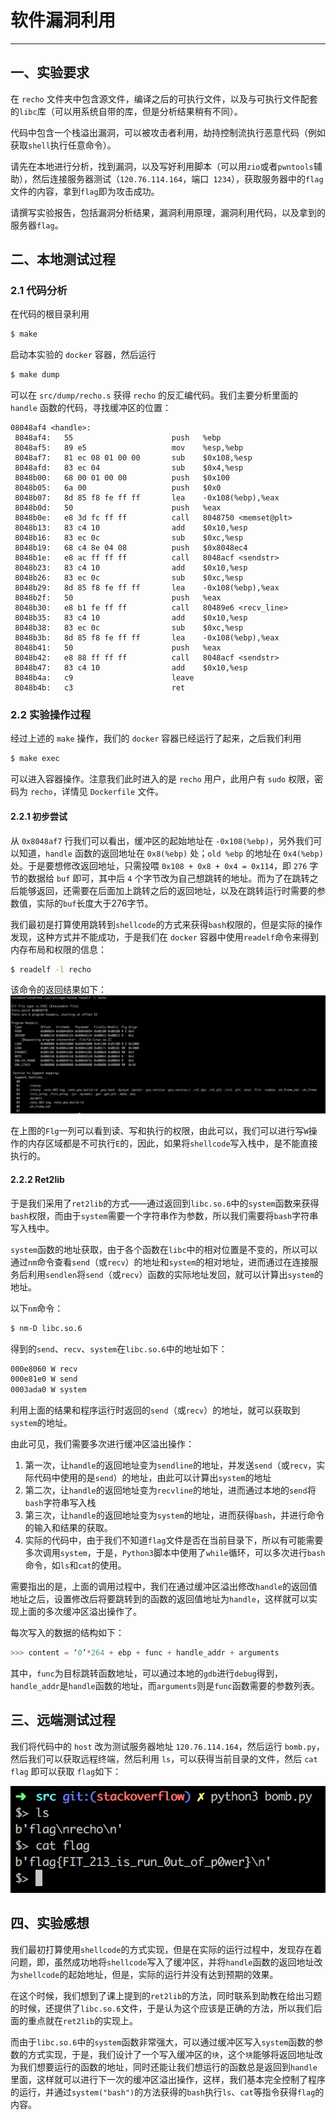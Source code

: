 #  软件漏洞利用

---

## 一、实验要求

在 `recho` 文件夹中包含源文件，编译之后的可执行文件，以及与可执行文件配套的`libc`库（可以用系统自带的库，但是分析结果稍有不同）。

代码中包含一个栈溢出漏洞，可以被攻击者利用，劫持控制流执行恶意代码（例如获取`shell`执行任意命令）。

请先在本地进行分析，找到漏洞，以及写好利用脚本（可以用`zio`或者`pwntools`辅助），然后连接服务器测试（`120.76.114.164`，端口` 1234`），获取服务器中的`flag`文件的内容，拿到`flag`即为攻击成功。

请撰写实验报告，包括漏洞分析结果，漏洞利用原理，漏洞利用代码，以及拿到的服务器`flag`。



## 二、本地测试过程

### 2.1 代码分析

在代码的根目录利用

```bash
$ make
```

启动本实验的 `docker` 容器，然后运行

```bash
$ make dump
```

可以在 `src/dump/recho.s` 获得 `recho` 的反汇编代码。我们主要分析里面的 `handle` 函数的代码，寻找缓冲区的位置：

```assembly
08048af4 <handle>:
 8048af4:	55                   	push   %ebp
 8048af5:	89 e5                	mov    %esp,%ebp
 8048af7:	81 ec 08 01 00 00    	sub    $0x108,%esp
 8048afd:	83 ec 04             	sub    $0x4,%esp
 8048b00:	68 00 01 00 00       	push   $0x100
 8048b05:	6a 00                	push   $0x0
 8048b07:	8d 85 f8 fe ff ff    	lea    -0x108(%ebp),%eax
 8048b0d:	50                   	push   %eax
 8048b0e:	e8 3d fc ff ff       	call   8048750 <memset@plt>
 8048b13:	83 c4 10             	add    $0x10,%esp
 8048b16:	83 ec 0c             	sub    $0xc,%esp
 8048b19:	68 c4 8e 04 08       	push   $0x8048ec4
 8048b1e:	e8 ac ff ff ff       	call   8048acf <sendstr>
 8048b23:	83 c4 10             	add    $0x10,%esp
 8048b26:	83 ec 0c             	sub    $0xc,%esp
 8048b29:	8d 85 f8 fe ff ff    	lea    -0x108(%ebp),%eax
 8048b2f:	50                   	push   %eax
 8048b30:	e8 b1 fe ff ff       	call   80489e6 <recv_line>
 8048b35:	83 c4 10             	add    $0x10,%esp
 8048b38:	83 ec 0c             	sub    $0xc,%esp
 8048b3b:	8d 85 f8 fe ff ff    	lea    -0x108(%ebp),%eax
 8048b41:	50                   	push   %eax
 8048b42:	e8 88 ff ff ff       	call   8048acf <sendstr>
 8048b47:	83 c4 10             	add    $0x10,%esp
 8048b4a:	c9                   	leave  
 8048b4b:	c3                   	ret    
```

### 2.2 实验操作过程

经过上述的 `make` 操作，我们的 `docker` 容器已经运行了起来，之后我们利用

```bash
$ make exec
```

可以进入容器操作。注意我们此时进入的是 `recho` 用户，此用户有 `sudo` 权限，密码为 `recho`，详情见 `Dockerfile` 文件。

#### 2.2.1 初步尝试

从 `0x8048af7` 行我们可以看出，缓冲区的起始地址在 `-0x108(%ebp)`，另外我们可以知道，`handle` 函数的返回地址在 `0x8(%ebp)` 处；`old %ebp` 的地址在 `0x4(%ebp)` 处。于是要想修改返回地址，只需投喂 `0x108 + 0x8 + 0x4 = 0x114`，即 `276` 字节的数据给 `buf` 即可，其中后 `4` 个字节改为自己想跳转的地址。而为了在跳转之后能够返回，还需要在后面加上跳转之后的返回地址，以及在跳转运行时需要的参数值，实际的`buf`长度大于276字节。

我们最初是打算使用跳转到`shellcode`的方式来获得`bash`权限的，但是实际的操作发现，这种方式并不能成功，于是我们在 `docker` 容器中使用`readelf`命令来得到内存布局和权限的信息：

```bash
$ readelf -l recho
```

该命令的返回结果如下：![readelf](img/readelf.png)

在上图的`Flg`一列可以看到读、写和执行的权限，由此可以，我们可以进行写`W`操作的内存区域都是不可执行`E`的，因此，如果将`shellcode`写入栈中，是不能直接执行的。

#### 2.2.2 Ret2lib

于是我们采用了`ret2lib`的方式——通过返回到`libc.so.6`中的`system`函数来获得`bash`权限，而由于`system`需要一个字符串作为参数，所以我们需要将`bash`字符串写入栈中。

`system`函数的地址获取，由于各个函数在`libc`中的相对位置是不变的，所以可以通过`nm`命令查看`send`（或`recv`）的地址和`system`的相对地址，进而通过在连接服务后利用`sendlen`将`send`（或`recv`）函数的实际地址发回，就可以计算出`system`的地址。

以下`nm`命令：

```bash
$ nm-D libc.so.6
```

得到的`send`、`recv`、`system`在`libc.so.6`中的地址如下：

```bash
000e8060 W recv
000e81e0 W send
0003ada0 W system
```

利用上面的结果和程序运行时返回的`send`（或`recv`）的地址，就可以获取到`system`的地址。

由此可见，我们需要多次进行缓冲区溢出操作：

1. 第一次，让`handle`的返回地址变为`sendline`的地址，并发送`send`（或`recv`，实际代码中使用的是`send`）的地址，由此可以计算出`system`的地址
2. 第二次，让`handle`的返回地址变为`recvline`的地址，进而通过本地的`send`将`bash`字符串写入栈
3. 第三次，让`handle`的返回地址变为`system`的地址，进而获得`bash`，并进行命令的输入和结果的获取。
4. 实际的代码中，由于我们不知道`flag`文件是否在当前目录下，所以有可能需要多次调用`system`，于是，`Python3`脚本中使用了`while`循环，可以多次进行`bash`命令，如`ls`和`cat`的使用。

需要指出的是，上面的调用过程中，我们在通过缓冲区溢出修改`handle`的返回值地址之后，设置修改后将要跳转到的函数的返回值地址为`handle`，这样就可以实现上面的多次缓冲区溢出操作了。

每次写入的数据的结构如下：

```python
>>> content = ‘0’*264 + ebp + func + handle_addr + arguments
```

其中，`func`为目标跳转函数地址，可以通过本地的`gdb`进行`debug`得到，`handle_addr`是`handle`函数的地址，而`arguments`则是`func`函数需要的参数列表。



## 三、远端测试过程

我们将代码中的 `host` 改为测试服务器地址 `120.76.114.164`，然后运行 `bomb.py`，然后我们可以获取远程终端，然后利用 `ls`，可以获得当前目录的文件，然后 `cat flag` 即可以获取 `flag`如下：

![result](img/result.png)



## 四、实验感想

我们最初打算使用`shellcode`的方式实现，但是在实际的运行过程中，发现存在着问题，即，虽然成功地将`shellcode`写入了缓冲区，并将`handle`函数的返回地址改为`shellcode`的起始地址，但是，实际的运行并没有达到预期的效果。

在这个时候，我们想到了课上提到的`ret2lib`的方法，同时联系到助教在给出习题的时候，还提供了`libc.so.6`文件，于是认为这个应该是正确的方法，所以我们后面的重点就在`ret2lib`的实现上。

而由于`libc.so.6`中的`system`函数非常强大，可以通过缓冲区写入`system`函数的参数的方式实现，于是，我们设计了一个写入缓冲区的`块`，这个`块`能够将返回地址改为我们想要运行的函数的地址，同时还能让我们想运行的函数总是返回到`handle`里面，这样就可以进行下一次的缓冲区溢出操作，这样，我们基本完全控制了程序的运行，并通过`system("bash")`的方法获得的`bash`执行`ls`、`cat`等指令获得`flag`的内容。